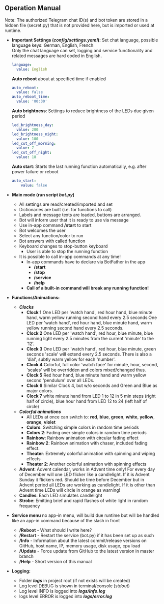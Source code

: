 ## Operation Manual
Note: The authorized Telegram chat ID(s) and bot token are stored in a hidden file (secret.py) that is not provided here, but is imported or used at runtime.
    
* **Important Settings (_config/settings.yaml_):**
    Set chat language, possible language keys: German, English, French <br>Only the chat language can set, logging and service functionality and related messages are hard coded in English.
    ````yaml
    language:
      value: English
    ````
      
    **Auto reboot** about at specified time if enabled    
    ````yaml
    auto_reboot:
      value: false
    auto_reboot_time:
      value: '00:30'
    ````
  
    **Auto brightness**: Settings to reduce brightness of the LEDs due given period
    ````yaml script
    led_brightness_day:
      value: 200
    led_brightness_night:
      value: 100
    led_cut_off_morning:
      value: 7
    led_cut_off_night:
      value: 18
    ````
  
    **Auto start**: Starts the last running function automatically, e.g. after power failure or reboot 
    ````yaml script
    auto_start:
        value: false
    ````

* **Main mode (run script _bot.py_)**
    * All settings are read/created/imported and set
    * Dictionaries are built (i.e. for functions to call)
    * Labels and message texts are loaded, buttons are arranged.
    * Bot will inform user that it is ready to use via message
    * Use in-app command **/start** to start
    * Bot welcomes the user
    * Select any function/color to run
    * Bot answers with called function
    * Keyboard changes to stop-button keyboard
        * User is able to stop the running function
    * It is possible to call in-app commands at any time!
        * In-app commands have to declare via BotFather in the app
            * **/start**
            * **/stop**
            * **/service**
            * **/help**
        * **Call of a built-in command will break any running function!**
* **Functions/Animations:**
    * _**Clocks**_
        * **Clock 1** One LED per 'watch hand', red hour hand, blue minute hand, warm yellow running second hand every 2.5 seconds.One LED per 'watch hand', red hour hand, blue minute hand, warm yellow running second hand every 2.5 seconds.
        * **Clock 2** One LED per 'watch hand', red hour, blue minute, blue running light every 2.5 minutes from the current 'minute' to the '12'. 
        * **Clock 3** One LED per 'watch hand', red hour, blue minute, green seconds 'scale' will extend every 2.5 seconds. There is also a 'dial', subtly warm yellow for each 'number'.
        * **Clock 4** Colorful, full color 'watch face' for minute, hour, second, 'scales' will be overridden and colors mixed/changed thus. 
        * **Clock 5** Red hour hand, blue minute hand and warm yellow second 'pendulum' over all LEDs.
        * **Clock 6** Similar Clock 4, but w/o seconds and Green and Blue as major colors.
        * **Clock 7** white minute hand from LED 1 to 12 in 5 min steps (right half of circle), blue hour hand from LED 12 to 24 (left half of circle)
    * _**Colorful animations**_
        * All LEDs at once can switch to: **red**, **blue**, **green**, **white**, **yellow**, **orange**, **violet**
        * **Colors**: Switching simple colors in random time periods
        * **Colors 2**: Fading over simple colors in random time periods
        * **Rainbow**: Rainbow animation with circular fading effect
        * **Rainbow 2**: Rainbow animation with chaser, included fading effect.
        * **Theater**: Extremely colorful animation with spinning and wiping effects
        * **Theater 2**: Another colorful animation with spinning effects
    * **Advent**: Advent calendar, works in Advent time only! For every day of December will one LED flicker like a candlelight. If it is Advent Sunday it flickers red. Should be time before December but in Advent period all LEDs are working as candlelight. If it is other than Advent time LEDs will circle in orange as warning!  
    * **Candles**: Each LED simulates candlelight
    * **Strobe**: Emitting brief and rapid flashes of white light in random frequency
* **Service menu** no app-in menu, will build due runtime but will be handled like an app-in command because of the slash in front 
    * **/Reboot** - What should I write here?
    * **/Restart** - Restart the service (bot.py) if it has been set up as such  
    * **/Info** - Information about the latest commit/release versions on GitHub, host name, IP, memory usage, disk usage, cpu load
    * **/Update** - Force update from GitHub to the latest version in master branch
    * **/Help** - Short version of this manual
* **Logging:**
    * Folder _**logs**_ in project root (if not exists will be created)
    * Log level DEBUG is shown in terminal/console (_stdout_)
    * Log level INFO is logged into _**logs/info.log**_
    * logs level ERROR is logged into _**logs/error.log**_
